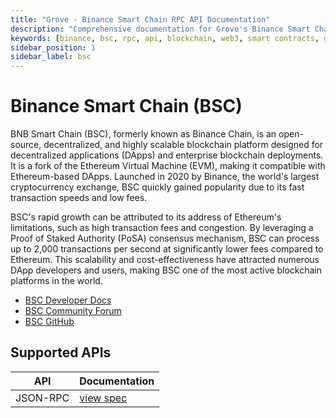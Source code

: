 ```yaml
---
title: "Grove - Binance Smart Chain RPC API Documentation"
description: "Comprehensive documentation for Grove's Binance Smart Chain RPC API, covering endpoint details and integration strategies for blockchain developers."
keywords: [binance, bsc, rpc, api, blockchain, web3, smart contracts, grove, pocket, pokt]
sidebar_position: 1
sidebar_label: bsc
---
```


# Binance Smart Chain (BSC)

BNB Smart Chain (BSC), formerly known as Binance Chain, is an open-source, decentralized, and highly scalable blockchain platform designed for decentralized applications (DApps) and enterprise blockchain deployments. It is a fork of the Ethereum Virtual Machine (EVM), making it compatible with Ethereum-based DApps. Launched in 2020 by Binance, the world's largest cryptocurrency exchange, BSC quickly gained popularity due to its fast transaction speeds and low fees.

BSC's rapid growth can be attributed to its address of Ethereum's limitations, such as high transaction fees and congestion. By leveraging a Proof of Staked Authority (PoSA) consensus mechanism, BSC can process up to 2,000 transactions per second at significantly lower fees compared to Ethereum. This scalability and cost-effectiveness have attracted numerous DApp developers and users, making BSC one of the most active blockchain platforms in the world.

- [BSC Developer Docs](https://docs.bnbchain.org/docs/getting-started)
- [BSC Community Forum](https://www.hottg.com/BinanceDEXchange/index.html)
- [BSC GitHub](https://github.com/bnb-chain/bsc)

## Supported APIs

| API      | Documentation                      |
| -------- | ---------------------------------- |
| JSON-RPC | [view spec](../grove-api/api-definition/definition#json-rpc-supported-methods) |


